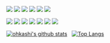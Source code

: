 <p>
<img src="https://custom-icon-badges.demolab.com/badge/Windows-0078D6?logo=windows11&logoColor=white"/>
<img src="https://img.shields.io/badge/iOS-000000?style=popout&logo=Apple&logoColor=white"/>
<img src="https://img.shields.io/badge/SQLite-%2307405e.svg?logo=sqlite&logoColor=white"/>
<img src="https://img.shields.io/badge/MariaDB-003545?style=popout&logo=MariaDB&logoColor=white"/>
<img src="https://img.shields.io/badge/QuestDB-4A154B?style=popout&logo=quora&logoColor=white"/>
<img src="https://img.shields.io/badge/Axmol-000?logo=Cocos&logoColor=fff"/>
<!--<img src="https://img.shields.io/badge/Unreal-0E1128?style=popout&logo=Unreal%20Engine&logoColor=white"/>-->
</p>
<p>
<img src="https://img.shields.io/badge/C-717D8A?style=popout&logo=C&logoColor=white"/>
<img src="https://img.shields.io/badge/C++-00599C?style=popout&logo=C%2b%2b&logoColor=white"/>
<img src="https://custom-icon-badges.demolab.com/badge/C%23-%23239120.svg?logo=cshrp&logoColor=white"/>
<img src="https://img.shields.io/badge/Go-00add8?style=popout&logo=Go&logoColor=white"/>
<img src="https://img.shields.io/badge/Swift-E04030?style=popout&logo=Swift&logoColor=white"/>
<img src="https://img.shields.io/badge/Flutter-02569B?style=popout&logo=Flutter&logoColor=white"/>
<img src="https://img.shields.io/badge/Rust-805F4C?style=popout&logo=Rust&logoColor=white"/>
</p>

[![ohkashi's github stats](https://github-readme-stats.vercel.app/api?username=ohkashi&hide=prs&show_icons=true&theme=shades-of-purple&border_color=642262)](https://github.com/anuraghazra/github-readme-stats)
&nbsp;
[![Top Langs](https://github-readme-stats.vercel.app/api/top-langs/?username=ohkashi&layout=compact&theme=shades-of-purple&border_color=642262)](https://github.com/anuraghazra/github-readme-stats)
